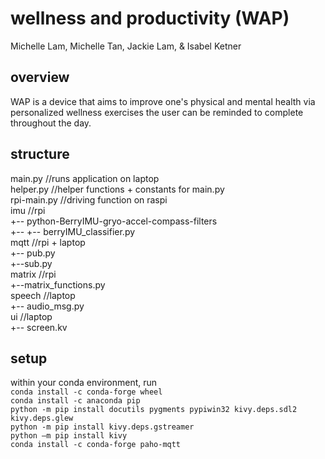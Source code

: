# wellness and productivity (WAP)
Michelle Lam, Michelle Tan, Jackie Lam, & Isabel Ketner

## overview
WAP is a device that aims to improve one's physical and mental health via personalized wellness exercises the user can be reminded to complete throughout the day.

## structure
main.py  //runs application on laptop \
helper.py //helper functions + constants for main.py \
rpi-main.py //driving function on raspi \
imu //rpi \
+-- python-BerryIMU-gryo-accel-compass-filters \
+-- +-- berryIMU_classifier.py \
mqtt //rpi + laptop \
+-- pub.py \
+--sub.py \
matrix //rpi \
+--matrix_functions.py \
speech //laptop \
+-- audio_msg.py \
ui //laptop \
+-- screen.kv

## setup
within your conda environment, run \
`conda install -c conda-forge wheel` \
`conda install -c anaconda pip` \
`python -m pip install docutils pygments pypiwin32 kivy.deps.sdl2 kivy.deps.glew` \
`python -m pip install kivy.deps.gstreamer` \
`python –m pip install kivy`\
`conda install -c conda-forge paho-mqtt`
